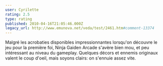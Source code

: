 ```yaml
---
user: Cyrilette
rating: 2.5
type: rating
published: 2010-04-16T21:05:46.000Z
legacy_url: http://www.emunova.net/veda/test/2461.htm#comment-13374
---
```

Malgré les acrobaties disponibles impressionnantes lorsqu'on découvre le jeu pour la première foi, Ninja Gaiden Arcade s'avère bien mou, et peu intéressant au niveau du gameplay.
Quelques décors et ennemis originaux valent le coup d'oeil, mais soyons clairs: on s'ennuie assez vite.